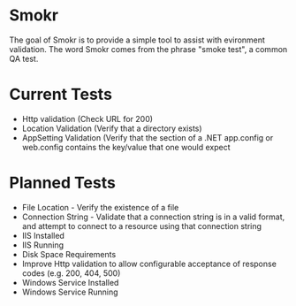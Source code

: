 Smokr
=====

The goal of Smokr is to provide a simple tool to assist with evironment validation. The word Smokr comes from the phrase "smoke test", a common QA test.

**Current Tests**
=================
* Http validation (Check URL for 200)
* Location Validation (Verify that a directory exists)
* AppSetting Validation (Verify that the <appSetting> section of a .NET app.config or web.config contains the key/value that one would expect

**Planned Tests**
=================
* File Location - Verify the existence of a file
* Connection String - Validate that a connection string is in a valid format, and attempt to connect to a resource using that connection string
* IIS Installed
* IIS Running
* Disk Space Requirements
* Improve Http validation to allow configurable acceptance of response codes (e.g. 200, 404, 500)
* Windows Service Installed
* Windows Service Running
